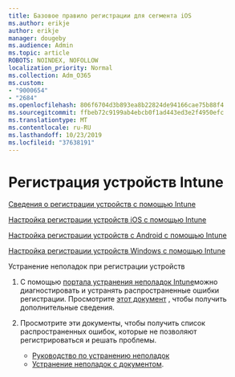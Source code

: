 ```yaml
---
title: Базовое правило регистрации для сегмента iOS
ms.author: erikje
author: erikje
manager: dougeby
ms.audience: Admin
ms.topic: article
ROBOTS: NOINDEX, NOFOLLOW
localization_priority: Normal
ms.collection: Adm_O365
ms.custom:
- "9000654"
- "2684"
ms.openlocfilehash: 806f6704d3b893ea8b22824de94166cae75b88f4
ms.sourcegitcommit: ffbeb72c9199ab4ebcb0f1ad443ed3e2f4950efc
ms.translationtype: MT
ms.contentlocale: ru-RU
ms.lasthandoff: 10/23/2019
ms.locfileid: "37638191"
---
```

# <a name="intune-device-enrollment"></a>Регистрация устройств Intune

[Сведения о регистрации устройств с помощью Intune](https://docs.microsoft.com/intune/enrollment/device-enrollment)

[Настройка регистрации устройств iOS с помощью Intune](https://docs.microsoft.com/intune/enrollment/ios-enroll)

[Настройка регистрации устройств с Android с помощью Intune](https://docs.microsoft.com/intune/android-enroll)

[Настройка регистрации устройств Windows с помощью Intune](https://docs.microsoft.com/intune/windows-enroll)

Устранение неполадок при регистрации устройств

1. С помощью [портала устранения неполадок Intune](https://devicemanagement.microsoft.com/#blade/Microsoft_Intune_DeviceSettings/TroubleshootBlade)можно диагностировать и устранять распространенные ошибки регистрации. Просмотрите [этот документ](https://docs.microsoft.com/intune/help-desk-operators) , чтобы получить дополнительные сведения.

2. Просмотрите эти документы, чтобы получить список распространенных ошибок, которые не позволяют регистрироваться и решать проблемы.
    - [Руководство по устранению неполадок](https://support.microsoft.com/help/4469913/troubleshooting-windows-device-enrollment-problems-in-microsoft-intune)
    - [Устранение неполадок с документом](https://docs.microsoft.com/intune/troubleshoot-device-enrollment-in-intune).
